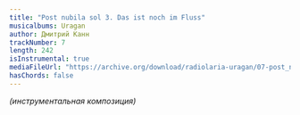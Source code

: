```yaml
---
title: "Post nubila sol 3. Das ist noch im Fluss"
musicalbums: Uragan
author: Дмитрий Канн
trackNumber: 7
length: 242
isInstrumental: true
mediaFileUrl: "https://archive.org/download/radiolaria-uragan/07-post_nubila_sol_3_das_ist_noch_im_fluss.mp3"
hasChords: false
---
```


*(инструментальная композиция)*
